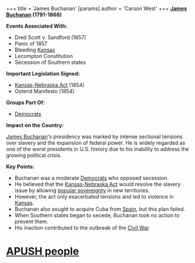+++
 title = 'James Buchanan'
[params]
	author = 'Carson West'
+++
**[James Buchanan](./../james-buchanan/) (1791-1868)**

**Events Associated With:**

* Dred Scott v. Sandford (1857)
* Panic of 1857
* Bleeding [Kansas](./../kansas/)
* Lecompton Constitution
* Secession of Southern states

**Important Legislation Signed:**

* [Kansas-Nebraska Act](./../kansas-nebraska-act/) (1854)
* Ostend Manifesto (1854)

**Groups Part Of:**

* [Democrats](./../democrats/)

**Impact on the Country:**

[James Buchanan](./../james-buchanan/)'s presidency was marked by intense sectional tensions over slavery and the expansion of federal power. He is widely regarded as one of the worst presidents in U.S. history due to his inability to address the growing political crisis.

**Key Points:**

* Buchanan was a moderate [Democrats](./../democrats/) who opposed secession.
* He believed that the [Kansas-Nebraska Act](./../kansas-nebraska-act/) would resolve the slavery issue by allowing [popular sovereignty](./../popular-sovereignty/) in new territories.
* However, the act only exacerbated tensions and led to violence in [Kansas](./../kansas/).
* Buchanan also sought to acquire Cuba from [Spain](./../spain/), but this plan failed.
* When Southern states began to secede, Buchanan took no action to prevent them.
* His inaction contributed to the outbreak of the [Civil War](./../civil-war/).
# [APUSH people](./../apush-people/)